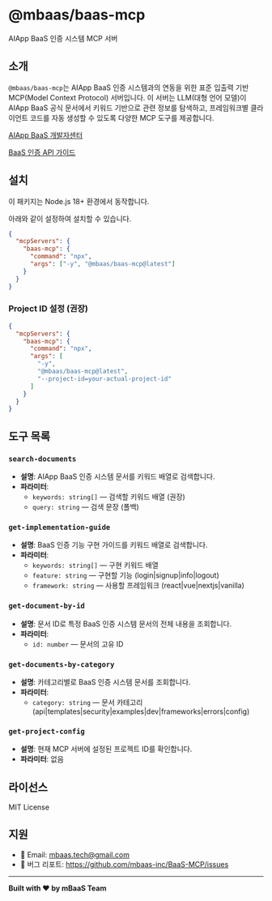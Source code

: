 # @mbaas/baas-mcp

AIApp BaaS 인증 시스템 MCP 서버

## 소개

`@mbaas/baas-mcp`는 AIApp BaaS 인증 시스템과의 연동을 위한 표준 입출력 기반 MCP(Model Context Protocol) 서버입니다.
이 서버는 LLM(대형 언어 모델)이 AIApp BaaS 공식 문서에서 키워드 기반으로 관련 정보를 탐색하고, 프레임워크별 클라이언트 코드를 자동 생성할 수 있도록 다양한 MCP 도구를 제공합니다.

[AIApp BaaS 개발자센터](https://docs.aiapp.link)

[BaaS 인증 API 가이드](https://docs.aiapp.link/api/auth)

## 설치

이 패키지는 Node.js 18+ 환경에서 동작합니다.

아래와 같이 설정하여 설치할 수 있습니다.

```json
{
  "mcpServers": {
    "baas-mcp": {
      "command": "npx",
      "args": ["-y", "@mbaas/baas-mcp@latest"]
    }
  }
}
```

### Project ID 설정 (권장)

```json
{
  "mcpServers": {
    "baas-mcp": {
      "command": "npx",
      "args": [
        "-y", 
        "@mbaas/baas-mcp@latest", 
        "--project-id=your-actual-project-id"
      ]
    }
  }
}
```

## 도구 목록

### `search-documents`

- **설명**: AIApp BaaS 인증 시스템 문서를 키워드 배열로 검색합니다.
- **파라미터**:
  - `keywords: string[]` — 검색할 키워드 배열 (권장)
  - `query: string` — 검색 문장 (폴백)

### `get-implementation-guide`

- **설명**: BaaS 인증 기능 구현 가이드를 키워드 배열로 검색합니다.
- **파라미터**:
  - `keywords: string[]` — 구현 키워드 배열
  - `feature: string` — 구현할 기능 (login|signup|info|logout)
  - `framework: string` — 사용할 프레임워크 (react|vue|nextjs|vanilla)

### `get-document-by-id`

- **설명**: 문서 ID로 특정 BaaS 인증 시스템 문서의 전체 내용을 조회합니다.
- **파라미터**:
  - `id: number` — 문서의 고유 ID

### `get-documents-by-category`

- **설명**: 카테고리별로 BaaS 인증 시스템 문서를 조회합니다.
- **파라미터**:
  - `category: string` — 문서 카테고리 (api|templates|security|examples|dev|frameworks|errors|config)

### `get-project-config`

- **설명**: 현재 MCP 서버에 설정된 프로젝트 ID를 확인합니다.
- **파라미터**: 없음

## 라이선스

MIT License

## 지원

- 📧 Email: mbaas.tech@gmail.com
- 🐛 버그 리포트: https://github.com/mbaas-inc/BaaS-MCP/issues

---

**Built with ❤️ by mBaaS Team**